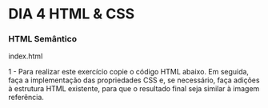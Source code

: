 # DIA 4 HTML & CSS


### HTML Semântico

index.html

1 - Para realizar este exercício copie o código HTML abaixo. Em seguida, faça a implementação das propriedades CSS e, se necessário, faça adições à estrutura HTML existente, para que o resultado final seja similar à imagem referência.